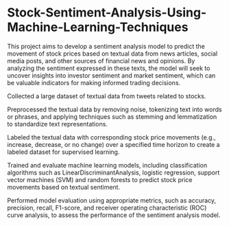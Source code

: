 # Stock-Sentiment-Analysis-Using-Machine-Learning-Techniques

This project aims to develop a sentiment analysis model to predict the movement of stock prices based on textual data from news articles, social media posts, and other sources of financial news and opinions. By analyzing the sentiment expressed in these texts, the model will seek to uncover insights into investor sentiment and market sentiment, which can be valuable indicators for making informed trading decisions.



Collected a large dataset of textual data from tweets related to stocks.

Preprocessed the textual data by removing noise, tokenizing text into words or phrases, and applying techniques such as stemming and lemmatization to standardize text representations.

Labeled the textual data with corresponding stock price movements (e.g., increase, decrease, or no change) over a specified time horizon to create a labeled dataset for supervised learning.

Trained and evaluate machine learning models, including classification algorithms such as LinearDiscriminantAnalysis, logistic regression, support vector machines (SVM) and random forests to predict stock price movements based on textual sentiment.

Performed model evaluation using appropriate metrics, such as accuracy, precision, recall, F1-score, and receiver operating characteristic (ROC) curve analysis, to assess the performance of the sentiment analysis model.



